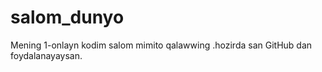 # salom_dunyo
Mening 1-onlayn kodim
salom mimito qalawwing .hozirda san GitHub dan foydalanayaysan.
